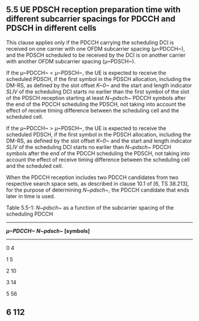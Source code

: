 ## 5.5 UE PDSCH reception preparation time with different subcarrier spacings for PDCCH and PDSCH in different cells

This clause applies only if the PDCCH carrying the scheduling DCI is
received on one carrier with one OFDM subcarrier spacing (µ~PDCCH~), and
the PDSCH scheduled to be received by the DCI is on another carrier with
another OFDM subcarrier spacing (µ~PDSCH~).

If the µ~PDCCH~ \< µ~PDSCH~, the UE is expected to receive the scheduled
PDSCH, if the first symbol in the PDSCH allocation, including the DM-RS,
as defined by the slot offset *K~0~* and the start and length indicator
*SLIV* of the scheduling DCI starts no earlier than the first symbol of
the slot of the PDSCH reception starting at least *N~pdsch~* PDCCH
symbols after the end of the PDCCH scheduling the PDSCH, not taking into
account the effect of receive timing difference between the scheduling
cell and the scheduled cell.

If the µ~PDCCH~ \> µ~PDSCH~, the UE is expected to receive the scheduled
PDSCH, if the first symbol in the PDSCH allocation, including the DM-RS,
as defined by the slot offset *K~0~* and the start and length indicator
*SLIV* of the scheduling DCI starts no earlier than *N~pdsch~* PDCCH
symbols after the end of the PDCCH scheduling the PDSCH, not taking into
account the effect of receive timing difference between the scheduling
cell and the scheduled cell.

When the PDCCH reception includes two PDCCH candidates from two
respective search space sets, as described in clause 10.1 of \[6, TS
38.213\], for the purpose of determining *N~pdsch~*, the PDCCH candidate
that ends later in time is used.

Table 5.5-1: *N~pdsch~* as a function of the subcarrier spacing of the
scheduling PDCCH

  -----------------------------------------------------------------------
  ***µ~PDCCH~***                      ***N~pdsch~* \[symbols\]**
  ----------------------------------- -----------------------------------
  0                                   4

  1                                   5

  2                                   10

  3                                   14

  5                                   56

  6                                   112
  -----------------------------------------------------------------------